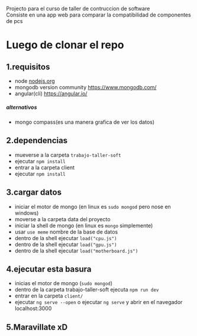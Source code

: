 Projecto para el curso de taller de contruccion de software    
Consiste en una app web para comparar la compatibilidad de componentes
de pcs

# Luego de clonar el repo


## 1.requisitos

+ node [nodejs.org](https://nodejs.org/en/)
+ mongodb version community <https://www.mongodb.com/> 
+ angular(cli) <https://angular.io/>
##### alternativos
+ mongo compass(es una manera grafica de ver los datos)
## 2.dependencias
+ mueverse a la carpeta `trabajo-taller-soft`
+ ejecutar `npm install`
+ entrar a la carpeta client 
+ ejecutar `npm install`
## 3.cargar datos
+ iniciar el motor de mongo (en linux es `sudo mongod`  pero nose en windows)
+ moverse a la carpeta data del proyecto
+ iniciar la shell de mongo (en linux es `mongo` simplemente)
+ usar `use meme`  nombre de la base de datos 
+ dentro de la shell ejecutar ` load("cpu.js") `
+ dentro de la shell ejecutar ` load("gpu.js") `
+ dentro de la shell ejecutar ` load("motherboard.js") `
## 4.ejecutar esta basura
+ inicias el motor de mongo (` sudo mongod `)
+ dentro de la carpeta trabajo-taller-soft ejecuta ` npm run dev `
+ entrar en la carpeta ` client/ `
+ ejecutar ` ng serve --open `  o ejecutar `ng serve` y abrir en el navegador localhost:3000
## 5.Maravillate xD
